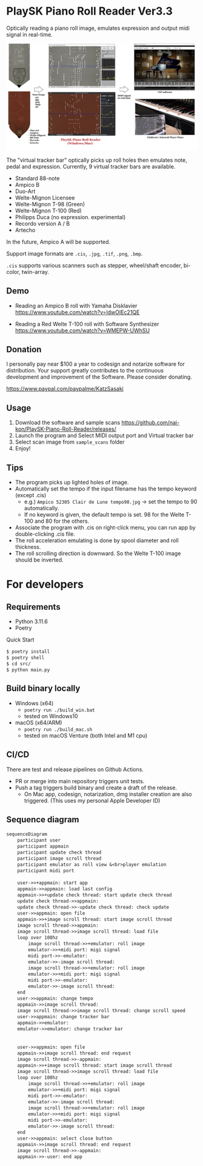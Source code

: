 # PlaySK Piano Roll Reader Ver3.3

Optically reading a piano roll image, emulates expression and output midi signal in real-time.

![Overall System](./assets/Overall_System.webp)

The "virtual tracker bar" optically picks up roll holes then emulates note, pedal and expression.
Currently, 9 virtual tracker bars are available.
- Standard 88-note
- Ampico B
- Duo-Art
- Welte-Mignon Licensee
- Welte-Mignon T-98 (Green)
- Welte-Mignon T-100 (Red)
- Philipps Duca (no expression. experimental)
- Recordo version A / B
- Artecho

In the future, Ampico A will be supported.

Support image formats are `.cis`, `.jpg`, `.tif`, `.png`, `.bmp`. 

`.cis` supports various scanners such as stepper, wheel/shaft encoder, bi-color, twin-array.


## Demo

- Reading an Ampico B roll with Yamaha Disklavier  
    https://www.youtube.com/watch?v=ldwOIEc21QE

- Reading a Red Welte T-100 roll with Software Synthesizer  
    https://www.youtube.com/watch?v=WMEPW-UWhSU

## Donation

I personally pay near $100 a year to codesign and notarize software for distribution. Your support greatly contributes to the continuous development and improvement of the Software. Please consider donating.

https://www.paypal.com/paypalme/KatzSasaki

## Usage

1. Download the software and sample scans
    https://github.com/nai-kon/PlaySK-Piano-Roll-Reader/releases/
2. Launch the program and Select MIDI output port and Virtual tracker bar
3. Select scan image from `sample_scans` folder
4. Enjoy!


## Tips
* The program picks up lighted holes of image.
* Automatically set the tempo if the input filename has the tempo keyword (except .cis)
    * e.g.) `Ampico 52305 Clair de Lune tempo90.jpg` -> set the tempo to 90 automatically.
    * If no keyword is given, the default tempo is set. 98 for the Welte T-100 and 80 for the others.
* Associate the program with .cis on right-click menu, you can run app by double-clicking .cis file.
* The roll acceleration emulating is done by spool diameter and roll thickness.
* The roll scrolling direction is downward. So the Welte T-100 image should be inverted.

# For developers

## Requirements

* Python 3.11.6
* Poetry

Quick Start
```
$ poetry install
$ poetry shell
$ cd src/
$ python main.py
```

## Build binary locally

- Windows (x64)
    - `poetry run ./build_win.bat`
    - tested on Windows10
- macOS (x64/ARM)
    - `poetry run ./build_mac.sh`
    - tested on macOS Venture (both Intel and M1 cpu)


## CI/CD

There are test and release pipelines on Github Actions.
* PR or merge into main repository triggers unit tests.
* Push a tag triggers build binary and create a draft of the release. 
    * On Mac app, codesign, notarization, dmg installer creation are also triggered. (This uses my personal Apple Developer ID)

## Sequence diagram
```mermaid
sequenceDiagram
    participant user
    participant appmain
    participant update check thread
    participant image scroll thread
    participant emulator as roll view &<br>player emulation
    participant midi port

    user->>+appmain: start app
    appmain->>appmain: load last config
    appmain->>+update check thread: start update check thread
    update check thread->>appmain: 
    update check thread->>-update check thread: check update
    user->>appmain: open file
    appmain->>+image scroll thread: start image scroll thread
    image scroll thread->>appmain: 
    image scroll thread->>image scroll thread: load file
    loop over 100hz
        image scroll thread->>+emulator: roll image
        emulator->>+midi port: migi signal
        midi port->>-emulator: 
        emulator->>-image scroll thread: 
        image scroll thread->>+emulator: roll image
        emulator->>+midi port: migi signal
        midi port->>-emulator: 
        emulator->>-image scroll thread: 
    end
    user->>appmain: change tempo
    appmain->>image scroll thread: 
    image scroll thread->>image scroll thread: change scroll speed
    user->>appmain: change tracker bar
    appmain->>emulator: 
    emulator->>emulator: change tracker bar
    
    
    user->>appmain: open file
    appmain->>image scroll thread: end request
    image scroll thread->>-appmain: 
    appmain->>+image scroll thread: start image scroll thread
    image scroll thread->>image scroll thread: load file
    loop over 100hz
        image scroll thread->>+emulator: roll image
        emulator->>+midi port: migi signal
        midi port->>-emulator: 
        emulator->>-image scroll thread: 
        image scroll thread->>+emulator: roll image
        emulator->>+midi port: migi signal
        midi port->>-emulator: 
        emulator->>-image scroll thread: 
    end
    user->>appmain: select close button
    appmain->>image scroll thread: end request
    image scroll thread->>-appmain: 
    appmain->>-user: end app
```